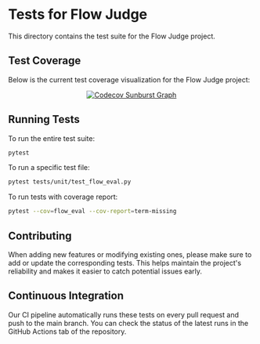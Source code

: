 
# Tests for Flow Judge

This directory contains the test suite for the Flow Judge project.

## Test Coverage

Below is the current test coverage visualization for the Flow Judge project:

<p align="center">
  <a href="https://codecov.io/gh/flowaicom/flow-judge" target="_blank">
    <img src="https://codecov.io/gh/flowaicom/flow-judge/branch/main/graphs/sunburst.svg?token=AEGC7W3DGE" alt="Codecov Sunburst Graph">
  </a>
</p>

## Running Tests

To run the entire test suite:
```sh
pytest
```
To run a specific test file:
```sh
pytest tests/unit/test_flow_eval.py
```
To run tests with coverage report:
```sh
pytest --cov=flow_eval --cov-report=term-missing
```

## Contributing

When adding new features or modifying existing ones, please make sure to add or update the corresponding tests. This helps maintain the project's reliability and makes it easier to catch potential issues early.

## Continuous Integration

Our CI pipeline automatically runs these tests on every pull request and push to the main branch. You can check the status of the latest runs in the GitHub Actions tab of the repository.
